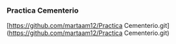 ### Practica Cementerio


[https://github.com/martaam12/Practica Cementerio.git](https://github.com/martaam12/Practica Cementerio.git)
